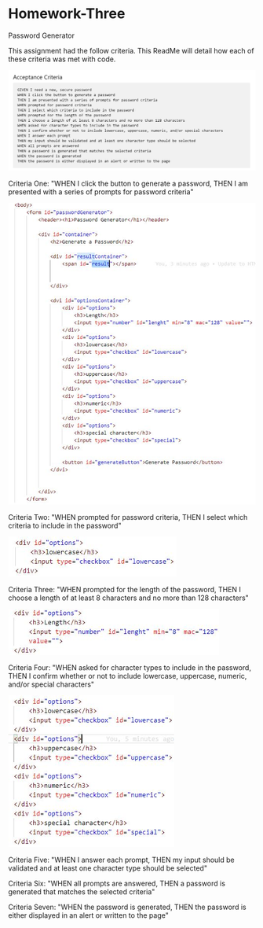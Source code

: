 # Homework-Three
Password Generator

This assignment had the follow criteria. This ReadMe will detail how each of these criteria was met with code. 

![](images/acceptanceccriteria.jpg)

Criteria One: "WHEN I click the button to generate a password, THEN I am presented with a series of prompts for password criteria" 

![](images/criteriaOne.jpg)

Criteria Two: "WHEN prompted for password criteria, THEN I select which criteria to include in the password"

![](images/criteriaTwo.jpg)

Criteria Three: "WHEN prompted for the length of the password, THEN I choose a length of at least 8 characters and no more than 128 characters"

![](images/criteriaThree.jpg)

Criteria Four: "WHEN asked for character types to include in the password, THEN I confirm whether or not to include lowercase, uppercase, numeric, and/or special characters"

![](images/criteriaFour.jpg)

Criteria Five: "WHEN I answer each prompt, THEN my input should be validated and at least one character type should be selected"

Criteria Six: "WHEN all prompts are answered, THEN a password is generated that matches the selected criteria"

Criteria Seven: "WHEN the password is generated, THEN the password is either displayed in an alert or written to the page"
